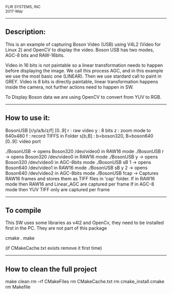 <small>FLIR SYSTEMS, INC<br></small>
<small>2017-May</small>

------------
Description:
------------

This is an example of capturing Boson Video (USB) using V4L2 (Video for Linux 2)
and OpenCV to display the video. Boson USB has two modes, AGC-8 bits and
RAW-16bits.

Video in 16 bits is not paintable so a linear transformation needs to happen
before displaying the image. We call this process AGC, and in this example we
use the most basic one (LINEAR). Then we use stardard call to paint in GREY.
Video is 8 bits is directly paintable, linear transformation happens inside the
 camera, not further actions need to happen in SW.

To Display Boson data we are using OpenCV to convert from YUV to RGB.


--------------
How to use it:
--------------

BosonUSB [r/y/a/b/z/f] [0..9]
	r    : raw video
	y    : 8 bits
	z    : zoom mode to 640x480
	f<name>    : record TIFFS in Folder <NAME>
	s[b,B] : b=boson320, B=boson640   
	[0..9]: video port

./BosonUSB    ->  opens Boson320 /dev/video0  in RAW16 mode
./BosonUSB r  ->  opens Boson320 /dev/video0  in RAW16 mode
./BosonUSB y  ->  opens Boson320 /dev/video0  in AGC-8bits mode
./BosonUSB sB 1   ->  opens Boson640 /dev/video1  in RAW16 mode
./BosonUSB sB y 2 ->  opens Boson640 /dev/video2  in AGC-8bits mode
./BosonUSB fcap -> Captures RAW16 frames and stores them as TIFF files in 'cap' folder.
		   If in RAW16 mode then RAW16 and Linear_AGC are captured per frame
		   If in AGC-8 mode then YUV TIFF only are captured per frame


----------
To compile
----------

This SW uses some libraries as v4l2 and OpenCv, they need to be installed first in the PC.
They are not part of this package

cmake .
make

(if CMakeCache.txt exists remove it first time)


-----------------------------
How to clean the full project
-----------------------------

make clean
rm -rf CMakeFiles
rm CMakeCache.txt
rm cmake_install.cmake
rm Makefile
